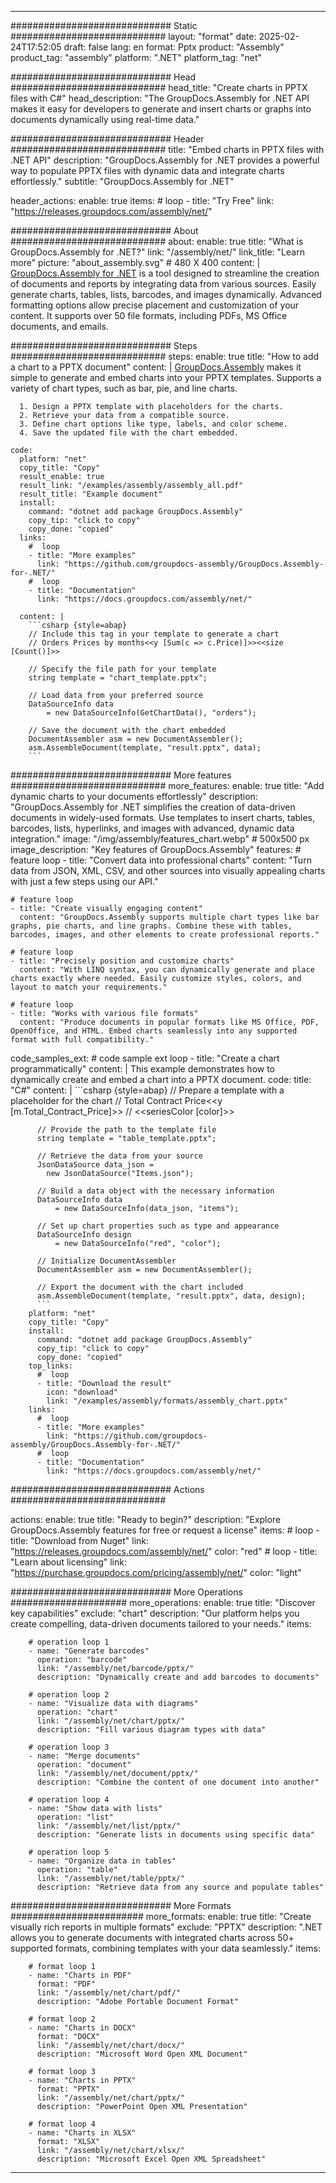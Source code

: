 



---
############################# Static ############################
layout: "format"
date:  2025-02-24T17:52:05
draft: false
lang: en
format: Pptx
product: "Assembly"
product_tag: "assembly"
platform: ".NET"
platform_tag: "net"

############################# Head ############################
head_title: "Create charts in PPTX files with C#"
head_description: "The GroupDocs.Assembly for .NET API makes it easy for developers to generate and insert charts or graphs into documents dynamically using real-time data."

############################# Header ############################
title: "Embed charts in PPTX files with .NET API" 
description: "GroupDocs.Assembly for .NET provides a powerful way to populate PPTX files with dynamic data and integrate charts effortlessly."
subtitle: "GroupDocs.Assembly for .NET" 

header_actions:
  enable: true
  items:
    #  loop
    - title: "Try Free"
      link: "https://releases.groupdocs.com/assembly/net/"
      
############################# About ############################
about:
    enable: true
    title: "What is GroupDocs.Assembly for .NET?"
    link: "/assembly/net/"
    link_title: "Learn more"
    picture: "about_assembly.svg" # 480 X 400
    content: |
       [GroupDocs.Assembly for .NET](/assembly/net/) is a tool designed to streamline the creation of documents and reports by integrating data from various sources. Easily generate charts, tables, lists, barcodes, and images dynamically. Advanced formatting options allow precise placement and customization of your content. It supports over 50 file formats, including PDFs, MS Office documents, and emails.

############################# Steps ############################
steps:
    enable: true
    title: "How to add a chart to a PPTX document"
    content: |
      [GroupDocs.Assembly](/assembly/net/) makes it simple to generate and embed charts into your PPTX templates. Supports a variety of chart types, such as bar, pie, and line charts.
      
      1. Design a PPTX template with placeholders for the charts.
      2. Retrieve your data from a compatible source.
      3. Define chart options like type, labels, and color scheme.
      4. Save the updated file with the chart embedded.
   
    code:
      platform: "net"
      copy_title: "Copy"
      result_enable: true
      result_link: "/examples/assembly/assembly_all.pdf"
      result_title: "Example document"
      install:
        command: "dotnet add package GroupDocs.Assembly"
        copy_tip: "click to copy"
        copy_done: "copied"
      links:
        #  loop
        - title: "More examples"
          link: "https://github.com/groupdocs-assembly/GroupDocs.Assembly-for-.NET/"
        #  loop
        - title: "Documentation"
          link: "https://docs.groupdocs.com/assembly/net/"
          
      content: |
        ```csharp {style=abap}
        // Include this tag in your template to generate a chart
        // Orders Prices by months<<y [Sum(c => c.Price)]>><<size [Count()]>>

        // Specify the file path for your template
        string template = "chart_template.pptx";

        // Load data from your preferred source
        DataSourceInfo data 
            = new DataSourceInfo(GetChartData(), "orders");

        // Save the document with the chart embedded
        DocumentAssembler asm = new DocumentAssembler();
        asm.AssembleDocument(template, "result.pptx", data);
        ```            

############################# More features ############################
more_features:
  enable: true
  title: "Add dynamic charts to your documents effortlessly"
  description: "GroupDocs.Assembly for .NET simplifies the creation of data-driven documents in widely-used formats. Use templates to insert charts, tables, barcodes, lists, hyperlinks, and images with advanced, dynamic data integration."
  image: "/img/assembly/features_chart.webp" # 500x500 px
  image_description: "Key features of GroupDocs.Assembly"
  features:
    # feature loop
    - title: "Convert data into professional charts"
      content: "Turn data from JSON, XML, CSV, and other sources into visually appealing charts with just a few steps using our API."

    # feature loop
    - title: "Create visually engaging content"
      content: "GroupDocs.Assembly supports multiple chart types like bar graphs, pie charts, and line graphs. Combine these with tables, barcodes, images, and other elements to create professional reports."

    # feature loop
    - title: "Precisely position and customize charts"
      content: "With LINQ syntax, you can dynamically generate and place charts exactly where needed. Easily customize styles, colors, and layout to match your requirements."

    # feature loop
    - title: "Works with various file formats"
      content: "Produce documents in popular formats like MS Office, PDF, OpenOffice, and HTML. Embed charts seamlessly into any supported format with full compatibility."
      
  code_samples_ext:
    # code sample ext loop
    - title: "Create a chart programmatically"
      content: |
        This example demonstrates how to dynamically create and embed a chart into a PPTX document.
      code:
        title: "C#"
        content: |
          ```csharp {style=abap}
          // Prepare a template with a placeholder for the chart
          // Total Contract Price<<y [m.Total_Contract_Price]>>
          // <<seriesColor [color]>>

          // Provide the path to the template file
          string template = "table_template.pptx";

          // Retrieve the data from your source
          JsonDataSource data_json = 
            new JsonDataSource("Items.json");

          // Build a data object with the necessary information
          DataSourceInfo data 
              = new DataSourceInfo(data_json, "items");

          // Set up chart properties such as type and appearance
          DataSourceInfo design 
              = new DataSourceInfo("red", "color");

          // Initialize DocumentAssembler
          DocumentAssembler asm = new DocumentAssembler();

          // Export the document with the chart included
          asm.AssembleDocument(template, "result.pptx", data, design);
          ```
        platform: "net"
        copy_title: "Copy"
        install:
          command: "dotnet add package GroupDocs.Assembly"
          copy_tip: "click to copy"
          copy_done: "copied"
        top_links:
          #  loop
          - title: "Download the result"
            icon: "download"
            link: "/examples/assembly/formats/assembly_chart.pptx"
        links:
          #  loop
          - title: "More examples"
            link: "https://github.com/groupdocs-assembly/GroupDocs.Assembly-for-.NET/"
          #  loop
          - title: "Documentation"
            link: "https://docs.groupdocs.com/assembly/net/"
            

            


############################# Actions ############################

actions:
  enable: true
  title: "Ready to begin?"
  description: "Explore GroupDocs.Assembly features for free or request a license"
  items:
    #  loop
    - title: "Download from Nuget"
      link: "https://releases.groupdocs.com/assembly/net/"
      color: "red"
        #  loop
    - title: "Learn about licensing"
      link: "https://purchase.groupdocs.com/pricing/assembly/net/"
      color: "light"


############################# More Operations #####################
more_operations:
    enable: true
    title: "Discover key capabilities"
    exclude: "chart"
    description: "Our platform helps you create compelling, data-driven documents tailored to your needs."
    items: 
          
        # operation loop 1
        - name: "Generate barcodes"
          operation: "barcode"
          link: "/assembly/net/barcode/pptx/"
          description: "Dynamically create and add barcodes to documents"

        # operation loop 2
        - name: "Visualize data with diagrams"
          operation: "chart"
          link: "/assembly/net/chart/pptx/"
          description: "Fill various diagram types with data"

        # operation loop 3
        - name: "Merge documents"
          operation: "document"
          link: "/assembly/net/document/pptx/"
          description: "Combine the content of one document into another"

        # operation loop 4
        - name: "Show data with lists"
          operation: "list"
          link: "/assembly/net/list/pptx/"
          description: "Generate lists in documents using specific data"

        # operation loop 5
        - name: "Organize data in tables"
          operation: "table"
          link: "/assembly/net/table/pptx/"
          description: "Retrieve data from any source and populate tables"
         
          
############################# More Formats ########################
more_formats:
    enable: true
    title: "Create visually rich reports in multiple formats"
    exclude: "PPTX"
    description: ".NET allows you to generate documents with integrated charts across 50+ supported formats, combining templates with your data seamlessly."
    items: 
          
        # format loop 1
        - name: "Charts in PDF"
          format: "PDF"
          link: "/assembly/net/chart/pdf/"
          description: "Adobe Portable Document Format"
          
        # format loop 2
        - name: "Charts in DOCX"
          format: "DOCX"
          link: "/assembly/net/chart/docx/"
          description: "Microsoft Word Open XML Document"
          
        # format loop 3
        - name: "Charts in PPTX"
          format: "PPTX"
          link: "/assembly/net/chart/pptx/"
          description: "PowerPoint Open XML Presentation"
          
        # format loop 4
        - name: "Charts in XLSX"
          format: "XLSX"
          link: "/assembly/net/chart/xlsx/"
          description: "Microsoft Excel Open XML Spreadsheet"


          

---